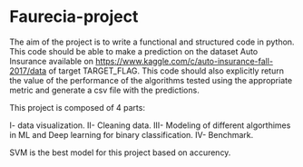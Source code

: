 # Faurecia-project

The aim of the project is to write a functional and structured code in python. This code should be able to make a prediction on the dataset Auto Insurance available on https://www.kaggle.com/c/auto-insurance-fall-2017/data of target TARGET_FLAG. This code should also explicitly return the value of the performance of the algorithms tested using the appropriate metric and generate a csv file with the predictions.

This project is composed of 4 parts: 

  I- data visualization. 
 II- Cleaning data.
III- Modeling of different algorthimes in ML and Deep learning for binary classification. 
 IV- Benchmark.



SVM is the best model for this project based on accurency.
